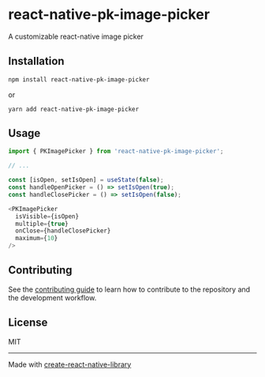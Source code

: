 # react-native-pk-image-picker

A customizable react-native image picker

## Installation

```sh
npm install react-native-pk-image-picker
```
or
```
yarn add react-native-pk-image-picker
```

## Usage

```js
import { PKImagePicker } from 'react-native-pk-image-picker';

// ...

const [isOpen, setIsOpen] = useState(false);
const handleOpenPicker = () => setIsOpen(true);
const handleClosePicker = () => setIsOpen(false);

<PKImagePicker
  isVisible={isOpen}
  multiple={true}
  onClose={handleClosePicker}
  maximum={10}
/>
```

## Contributing

See the [contributing guide](CONTRIBUTING.md) to learn how to contribute to the repository and the development workflow.

## License

MIT

---

Made with [create-react-native-library](https://github.com/callstack/react-native-builder-bob)
